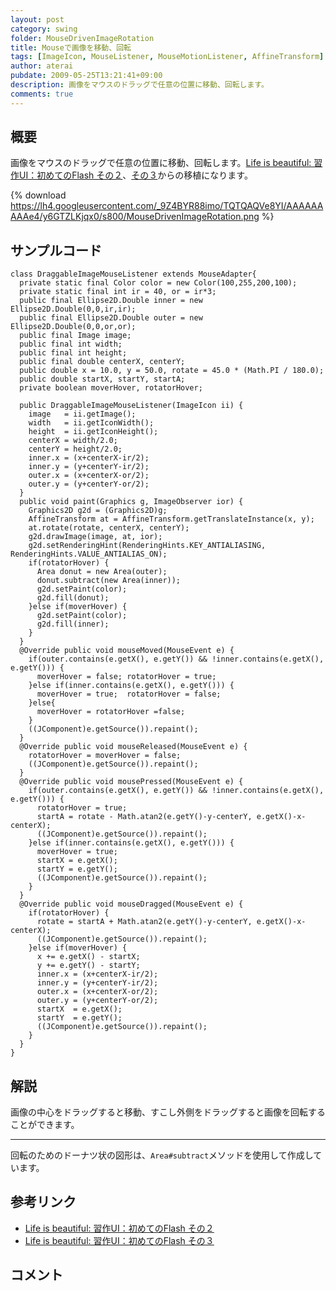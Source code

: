 ```yaml
---
layout: post
category: swing
folder: MouseDrivenImageRotation
title: Mouseで画像を移動、回転
tags: [ImageIcon, MouseListener, MouseMotionListener, AffineTransform]
author: aterai
pubdate: 2009-05-25T13:21:41+09:00
description: 画像をマウスのドラッグで任意の位置に移動、回転します。
comments: true
---
```

## 概要
画像をマウスのドラッグで任意の位置に移動、回転します。[Life is beautiful: 習作UI：初めてのFlash その２](http://satoshi.blogs.com/life/2007/05/uiflash_1.html)、[その３](http://satoshi.blogs.com/life/2007/05/uiflash_2.html)からの移植になります。

{% download https://lh4.googleusercontent.com/_9Z4BYR88imo/TQTQAQVe8YI/AAAAAAAAAe4/y6GTZLKjqx0/s800/MouseDrivenImageRotation.png %}

## サンプルコード
<pre class="prettyprint"><code>class DraggableImageMouseListener extends MouseAdapter{
  private static final Color color = new Color(100,255,200,100);
  private static final int ir = 40, or = ir*3;
  public final Ellipse2D.Double inner = new Ellipse2D.Double(0,0,ir,ir);
  public final Ellipse2D.Double outer = new Ellipse2D.Double(0,0,or,or);
  public final Image image;
  public final int width;
  public final int height;
  public final double centerX, centerY;
  public double x = 10.0, y = 50.0, rotate = 45.0 * (Math.PI / 180.0);
  public double startX, startY, startA;
  private boolean moverHover, rotatorHover;

  public DraggableImageMouseListener(ImageIcon ii) {
    image   = ii.getImage();
    width   = ii.getIconWidth();
    height  = ii.getIconHeight();
    centerX = width/2.0;
    centerY = height/2.0;
    inner.x = (x+centerX-ir/2);
    inner.y = (y+centerY-ir/2);
    outer.x = (x+centerX-or/2);
    outer.y = (y+centerY-or/2);
  }
  public void paint(Graphics g, ImageObserver ior) {
    Graphics2D g2d = (Graphics2D)g;
    AffineTransform at = AffineTransform.getTranslateInstance(x, y);
    at.rotate(rotate, centerX, centerY);
    g2d.drawImage(image, at, ior);
    g2d.setRenderingHint(RenderingHints.KEY_ANTIALIASING, RenderingHints.VALUE_ANTIALIAS_ON);
    if(rotatorHover) {
      Area donut = new Area(outer);
      donut.subtract(new Area(inner));
      g2d.setPaint(color);
      g2d.fill(donut);
    }else if(moverHover) {
      g2d.setPaint(color);
      g2d.fill(inner);
    }
  }
  @Override public void mouseMoved(MouseEvent e) {
    if(outer.contains(e.getX(), e.getY()) &amp;&amp; !inner.contains(e.getX(), e.getY())) {
      moverHover = false; rotatorHover = true;
    }else if(inner.contains(e.getX(), e.getY())) {
      moverHover = true;  rotatorHover = false;
    }else{
      moverHover = rotatorHover =false;
    }
    ((JComponent)e.getSource()).repaint();
  }
  @Override public void mouseReleased(MouseEvent e) {
    rotatorHover = moverHover = false;
    ((JComponent)e.getSource()).repaint();
  }
  @Override public void mousePressed(MouseEvent e) {
    if(outer.contains(e.getX(), e.getY()) &amp;&amp; !inner.contains(e.getX(), e.getY())) {
      rotatorHover = true;
      startA = rotate - Math.atan2(e.getY()-y-centerY, e.getX()-x-centerX);
      ((JComponent)e.getSource()).repaint();
    }else if(inner.contains(e.getX(), e.getY())) {
      moverHover = true;
      startX = e.getX();
      startY = e.getY();
      ((JComponent)e.getSource()).repaint();
    }
  }
  @Override public void mouseDragged(MouseEvent e) {
    if(rotatorHover) {
      rotate = startA + Math.atan2(e.getY()-y-centerY, e.getX()-x-centerX);
      ((JComponent)e.getSource()).repaint();
    }else if(moverHover) {
      x += e.getX() - startX;
      y += e.getY() - startY;
      inner.x = (x+centerX-ir/2);
      inner.y = (y+centerY-ir/2);
      outer.x = (x+centerX-or/2);
      outer.y = (y+centerY-or/2);
      startX  = e.getX();
      startY  = e.getY();
      ((JComponent)e.getSource()).repaint();
    }
  }
}
</code></pre>

## 解説
画像の中心をドラッグすると移動、すこし外側をドラッグすると画像を回転することができます。

- - - -
回転のためのドーナツ状の図形は、`Area#subtract`メソッドを使用して作成しています。

## 参考リンク
- [Life is beautiful: 習作UI：初めてのFlash その２](http://satoshi.blogs.com/life/2007/05/uiflash_1.html)
- [Life is beautiful: 習作UI：初めてのFlash その３](http://satoshi.blogs.com/life/2007/05/uiflash_2.html)

<!-- dummy comment line for breaking list -->

## コメント
